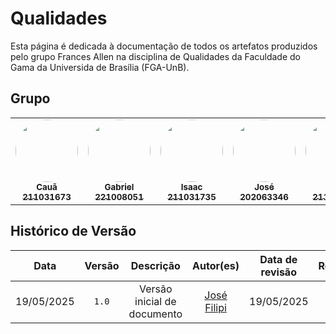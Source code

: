 # Qualidades

Esta página é dedicada à documentação de todos os artefatos produzidos pelo grupo Frances Allen na disciplina de Qualidades da Faculdade do Gama da Universida de Brasília (FGA-UnB).

## Grupo
<table>
  <tr>
      <td align="center">
        <a href="https://github.com/CauaMatheus">
          <img style="border-radius: 50%;" src="https://github.com/CauaMatheus.png" width="100px;" alt=""/><br />
          <sub><b>Cauã</b></sub><br/>
          <sub><b>211031673</b></sub>
        </a>
      </td>
      <td align="center">
        <a href="https://github.com/GabrielCastelo-31">
          <img style="border-radius: 50%;" src="https://github.com/GabrielCastelo-31.png" width="100px;" alt=""/><br />
          <sub><b>Gabriel</b></sub><br/>
          <sub><b>221008051</b></sub>
        </a>
      </td>
      <td align="center">
        <a href="https://github.com/IsaacLusca">
          <img style="border-radius: 50%;" src="https://github.com/IsaacLusca.png" width="100px;" alt=""/><br />
          <sub><b>Isaac</b></sub><br/>
          <sub><b>211031735</b></sub>
        </a>
      </td>
      <td align="center">
        <a href="https://github.com/JoseFilipi">
          <img style="border-radius: 50%;" src="https://github.com/JoseFilipi.png" width="100px;" alt=""/><br />
          <sub><b>José</b></sub><br/>
          <sub><b>202063346</b></sub>
        </a>
      </td>
      <td align="center">
        <a href="https://github.com/marialuisa214">
          <img style="border-radius: 50%;" src="https://github.com/marialuisa214.png" width="100px;" alt=""/><br />
          <sub><b>Maria</b></sub><br/>
          <sub><b>211039617</b></sub>
        </a>
      </td>
      <td align="center">
        <a href="https://github.com/sebazac332">
          <img style="border-radius: 50%;" src="https://github.com/sebazac332.png" width="100px;" alt=""/><br />
          <sub><b>Sebastian</b></sub><br/>
          <sub><b>211006957</b></sub>
        </a>
      </td>
  </tr>
</table>

## Histórico de Versão
| Data | Versão | Descrição | Autor(es) | Data de revisão | Revisor(es) |
| :-: | :-: | :-: | :-: | :-: | :-: |
| 19/05/2025 | `1.0`  | Versão inicial de documento | [José Filipi](https://github.com/JoseFilipi) | 19/05/2025 | [Cauã Corrêa](https://github.com/CauaMatheus) | 
